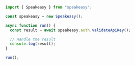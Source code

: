 <!-- Start SDK Example Usage [usage] -->
```typescript
import { Speakeasy } from "speakeasy";

const speakeasy = new Speakeasy();

async function run() {
  const result = await speakeasy.auth.validateApiKey();

  // Handle the result
  console.log(result);
}

run();

```
<!-- End SDK Example Usage [usage] -->